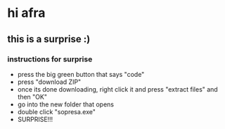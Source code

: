 # hi afra
## this is a surprise :)

### instructions for surprise
- press the big green button that says "code"
- press "download ZIP"
- once its done downloading, right click it and press "extract files" and then "OK"
- go into the new folder that opens
- double click "sopresa.exe"
- SURPRISE!!!

